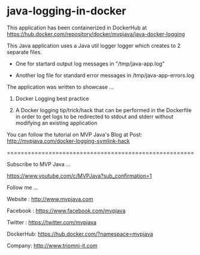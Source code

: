 # java-logging-in-docker

This application has been containerized in DockerHub at https://hub.docker.com/repository/docker/mvpjava/java-docker-logging

This Java application uses a Java util logger logger which creates to 2 separate files.

- One for startard output log messages in "/tmp/java-app.log"

- Another log file for standard error messages in /tmp/java-app-errors.log

The application was written to showcase ...

1. Docker Logging best practice

2. A Docker logging tip/trick/hack that can be performed in the Dockerfile in order to get logs to
be redirected to stdout and stderr without modifying an existing application

You can follow the tutorial on MVP Java's Blog at Post: http://mvpjava.com/docker-logging-symlink-hack

======================================================

Subscribe to MVP Java ...

https://www.youtube.com/c/MVPJava?sub_confirmation=1

Follow me ...

Website  : http://www.mvpjava.com

Facebook : https://www.facebook.com/mvpjava

Twitter  : https://twitter.com/mvpjava

DockerHub: https://hub.docker.com/?namespace=mvpjava

Company: http://www.triomni-it.com
